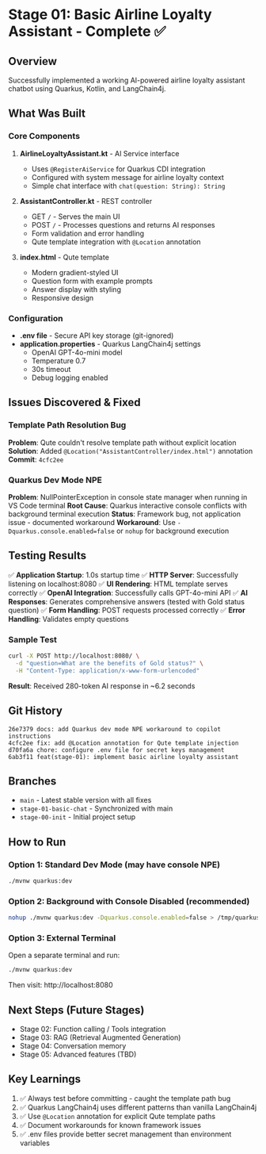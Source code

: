 # Stage 01: Basic Airline Loyalty Assistant - Complete ✅

## Overview
Successfully implemented a working AI-powered airline loyalty assistant chatbot using Quarkus, Kotlin, and LangChain4j.

## What Was Built

### Core Components
1. **AirlineLoyaltyAssistant.kt** - AI Service interface
   - Uses `@RegisterAiService` for Quarkus CDI integration
   - Configured with system message for airline loyalty context
   - Simple chat interface with `chat(question: String): String`

2. **AssistantController.kt** - REST controller
   - GET `/` - Serves the main UI
   - POST `/` - Processes questions and returns AI responses
   - Form validation and error handling
   - Qute template integration with `@Location` annotation

3. **index.html** - Qute template
   - Modern gradient-styled UI
   - Question form with example prompts
   - Answer display with styling
   - Responsive design

### Configuration
- **.env file** - Secure API key storage (git-ignored)
- **application.properties** - Quarkus LangChain4j settings
  - OpenAI GPT-4o-mini model
  - Temperature 0.7
  - 30s timeout
  - Debug logging enabled

## Issues Discovered & Fixed

### Template Path Resolution Bug
**Problem**: Qute couldn't resolve template path without explicit location
**Solution**: Added `@Location("AssistantController/index.html")` annotation
**Commit**: `4cfc2ee`

### Quarkus Dev Mode NPE
**Problem**: NullPointerException in console state manager when running in VS Code terminal
**Root Cause**: Quarkus interactive console conflicts with background terminal execution
**Status**: Framework bug, not application issue - documented workaround
**Workaround**: Use `-Dquarkus.console.enabled=false` or `nohup` for background execution

## Testing Results

✅ **Application Startup**: 1.0s startup time
✅ **HTTP Server**: Successfully listening on localhost:8080
✅ **UI Rendering**: HTML template serves correctly
✅ **OpenAI Integration**: Successfully calls GPT-4o-mini API
✅ **AI Responses**: Generates comprehensive answers (tested with Gold status question)
✅ **Form Handling**: POST requests processed correctly
✅ **Error Handling**: Validates empty questions

### Sample Test
```bash
curl -X POST http://localhost:8080/ \
  -d "question=What are the benefits of Gold status?" \
  -H "Content-Type: application/x-www-form-urlencoded"
```

**Result**: Received 280-token AI response in ~6.2 seconds

## Git History

```
26e7379 docs: add Quarkus dev mode NPE workaround to copilot instructions
4cfc2ee fix: add @Location annotation for Qute template injection
d70fa6a chore: configure .env file for secret keys management
6ab3f11 feat(stage-01): implement basic airline loyalty assistant
```

## Branches
- `main` - Latest stable version with all fixes
- `stage-01-basic-chat` - Synchronized with main
- `stage-00-init` - Initial project setup

## How to Run

### Option 1: Standard Dev Mode (may have console NPE)
```bash
./mvnw quarkus:dev
```

### Option 2: Background with Console Disabled (recommended)
```bash
nohup ./mvnw quarkus:dev -Dquarkus.console.enabled=false > /tmp/quarkus.log 2>&1 &
```

### Option 3: External Terminal
Open a separate terminal and run:
```bash
./mvnw quarkus:dev
```

Then visit: http://localhost:8080

## Next Steps (Future Stages)
- Stage 02: Function calling / Tools integration
- Stage 03: RAG (Retrieval Augmented Generation)
- Stage 04: Conversation memory
- Stage 05: Advanced features (TBD)

## Key Learnings
1. ✅ Always test before committing - caught the template path bug
2. ✅ Quarkus LangChain4j uses different patterns than vanilla LangChain4j
3. ✅ Use `@Location` annotation for explicit Qute template paths
4. ✅ Document workarounds for known framework issues
5. ✅ .env files provide better secret management than environment variables
